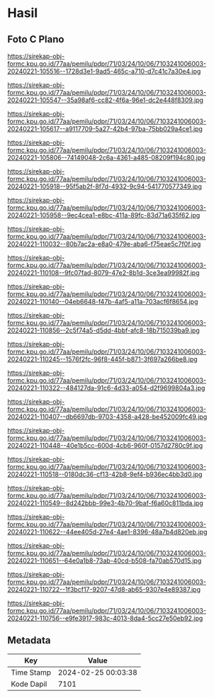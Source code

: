 # Hasil

## Foto C Plano

https://sirekap-obj-formc.kpu.go.id/77aa/pemilu/pdpr/71/03/24/10/06/7103241006003-20240221-105516--1728d3e1-9ad5-465c-a710-d7c41c7a30e4.jpg

https://sirekap-obj-formc.kpu.go.id/77aa/pemilu/pdpr/71/03/24/10/06/7103241006003-20240221-105547--35a98af6-cc82-4f6a-96e1-dc2e448f8309.jpg

https://sirekap-obj-formc.kpu.go.id/77aa/pemilu/pdpr/71/03/24/10/06/7103241006003-20240221-105617--a9117709-5a27-42b4-97ba-75bb029a4ce1.jpg

https://sirekap-obj-formc.kpu.go.id/77aa/pemilu/pdpr/71/03/24/10/06/7103241006003-20240221-105806--74149048-2c6a-4361-a485-08209f194c80.jpg

https://sirekap-obj-formc.kpu.go.id/77aa/pemilu/pdpr/71/03/24/10/06/7103241006003-20240221-105918--95f5ab2f-8f7d-4932-9c94-541770577349.jpg

https://sirekap-obj-formc.kpu.go.id/77aa/pemilu/pdpr/71/03/24/10/06/7103241006003-20240221-105958--9ec4cea1-e8bc-411a-89fc-83d71a635f62.jpg

https://sirekap-obj-formc.kpu.go.id/77aa/pemilu/pdpr/71/03/24/10/06/7103241006003-20240221-110032--80b7ac2a-e8a0-479e-aba6-f75eae5c7f0f.jpg

https://sirekap-obj-formc.kpu.go.id/77aa/pemilu/pdpr/71/03/24/10/06/7103241006003-20240221-110108--9fc07fad-8079-47e2-8b1d-3ce3ea99982f.jpg

https://sirekap-obj-formc.kpu.go.id/77aa/pemilu/pdpr/71/03/24/10/06/7103241006003-20240221-110140--04eb6648-f47b-4af5-a11a-703acf6f8654.jpg

https://sirekap-obj-formc.kpu.go.id/77aa/pemilu/pdpr/71/03/24/10/06/7103241006003-20240221-110856--2c5f74a5-d5dd-4bbf-afc8-18b715039ba9.jpg

https://sirekap-obj-formc.kpu.go.id/77aa/pemilu/pdpr/71/03/24/10/06/7103241006003-20240221-110245--1576f2fc-96f8-445f-b871-3f697a266be8.jpg

https://sirekap-obj-formc.kpu.go.id/77aa/pemilu/pdpr/71/03/24/10/06/7103241006003-20240221-110322--484127da-91c6-4d33-a054-d2f9699804a3.jpg

https://sirekap-obj-formc.kpu.go.id/77aa/pemilu/pdpr/71/03/24/10/06/7103241006003-20240221-110407--db6697db-9703-4358-a428-be452009fc49.jpg

https://sirekap-obj-formc.kpu.go.id/77aa/pemilu/pdpr/71/03/24/10/06/7103241006003-20240221-110448--40e1b5cc-600d-4cb6-960f-0157d2780c9f.jpg

https://sirekap-obj-formc.kpu.go.id/77aa/pemilu/pdpr/71/03/24/10/06/7103241006003-20240221-110518--0180dc36-cf13-42b8-9ef4-b936ec4bb3d0.jpg

https://sirekap-obj-formc.kpu.go.id/77aa/pemilu/pdpr/71/03/24/10/06/7103241006003-20240221-110549--8d242bbb-99e3-4b70-9baf-f6a60c811bda.jpg

https://sirekap-obj-formc.kpu.go.id/77aa/pemilu/pdpr/71/03/24/10/06/7103241006003-20240221-110622--44ee405d-27e4-4ae1-8396-48a7b4d820eb.jpg

https://sirekap-obj-formc.kpu.go.id/77aa/pemilu/pdpr/71/03/24/10/06/7103241006003-20240221-110651--64e0a1b8-73ab-40cd-b508-fa70ab570d15.jpg

https://sirekap-obj-formc.kpu.go.id/77aa/pemilu/pdpr/71/03/24/10/06/7103241006003-20240221-110722--1f3bcf17-9207-47d8-ab65-9307e4e89387.jpg

https://sirekap-obj-formc.kpu.go.id/77aa/pemilu/pdpr/71/03/24/10/06/7103241006003-20240221-110756--e9fe3917-983c-4013-8da4-5cc27e50eb92.jpg


## Metadata

| Key        | Value               |
| ---------- | ------------------- |
| Time Stamp | 2024-02-25 00:03:38 |
| Kode Dapil | 7101                |




